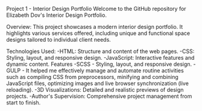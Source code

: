 Project 1 - Interior Design Portfolio
Welcome to the GitHub repository for Elizabeth Dov's Interior Design Portfolio. 

Overview:
This project showcases a modern interior design portfolio. It highlights various services offered, including unique and functional space designs tailored to individual client needs.

Technologies Used:
-HTML: Structure and content of the web pages.
-CSS: Styling, layout, and responsive design.
-JavaScript: Interactive features and dynamic content. Features
-SCSS</u> - Styling, layout, and responsive design.
-GULP - It helped me effectively manage and automate routine activities such as compiling CSS from preprocessors, 
minifying and combining JavaScript files, optimizing images and live browser synchronization (live reloading).
-3D Visualizations: Detailed and realistic previews of design projects.
-Author's Supervision: Comprehensive project management from start to finish.


